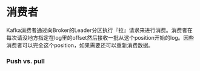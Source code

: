 消费者
=======================================
Kafka消费者通过向Broker的Leader分区执行『拉』请求来进行消费。消费者在每次请没地方指定在log里的offset然后接收一批从这个position开始的log。因些消费者可以完全这个position，如果需要还可以重新消费数据。

### Push vs. pull

